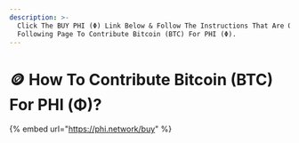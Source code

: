 ```yaml
---
description: >-
  Click The BUY PHI (Φ) Link Below & Follow The Instructions That Are On The
  Following Page To Contribute Bitcoin (BTC) For PHI (Φ).
---
```


# 🪙 How To Contribute Bitcoin (BTC) For PHI (Φ)?

{% embed url="https://phi.network/buy" %}
